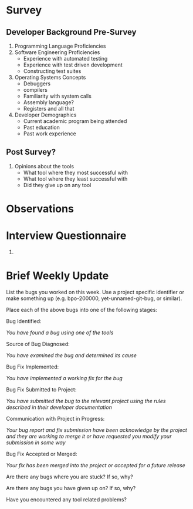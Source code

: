 # Survey

## Developer Background Pre-Survey
1. Programming Language Proficiencies
2. Software Engineering Proficiencies
    - Experience with automated testing
    - Experience with test driven development
    - Constructing test suites
3. Operating Systems Concepts
    - Debuggers
    - compilers
    - Familiarity with system calls
    - Assembly language?
    - Registers and all that
4. Developer Demographics
    - Current academic program being attended
    - Past education
    - Past work experience

## Post Survey?
1. Opinions about the tools
    - What tool where they most successful with
    - What tool where they least successful with
    - Did they give up on any tool

# Observations



# Interview Questionnaire

1. 




# Brief Weekly Update

List the bugs you worked on this week. Use a project specific identifier or make
something up (e.g. bpo-200000, yet-unnamed-git-bug, or similar).



Place each of the above bugs into one of the following stages:

Bug Identified:

_You have found a bug using one of the tools_

Source of Bug Diagnosed:

_You have examined the bug and determined its cause_

Bug Fix Implemented:

_You have implemented a working fix for the bug_

Bug Fix Submitted to Project:

_You have submitted the bug to the relevant project using the rules described in
their developer documentation_

Communication with Project in Progress:

_Your bug report and fix submission have been acknowledge by the project and
they are working to merge it or have requested you modify your submission in
some way_

Bug Fix Accepted or Merged:

_Your fix has been merged into the project or accepted for a future release_

Are there any bugs where you are stuck?  If so, why?

Are there any bugs you have given up on? If so, why?

Have you encountered any tool related problems?
